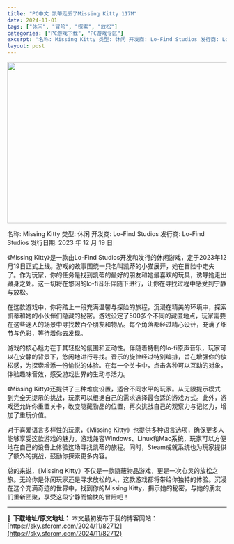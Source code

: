 ```yaml
---
title: "PC中文 凯蒂走丢了Missing Kitty 117M"
date: 2024-11-01
tags: ["休闲", "冒险", "探索", "放松"]
categories: ["PC游戏下载", "PC游戏专区"]
excerpt: "名称: Missing Kitty 类型: 休闲 开发商: Lo-Find Studios 发行商: Lo-Find Studios 发行日期: 2023 年 12 月 19 日 《Missing Kitty》是一款由Lo-Find Studios开发和发行的休闲游戏，定于2023年12月19日正式&hellip;"
layout: post
---
```


<img class="aligncenter size-full wp-image-82713" src="https://sky.sfcrom.com/wp-content/uploads/2024/11/2024110101505734.webp" alt="" width="660" height="370" />

名称: Missing Kitty
类型: 休闲
开发商: Lo-Find Studios
发行商: Lo-Find Studios
发行日期: 2023 年 12 月 19 日

《Missing Kitty》是一款由Lo-Find Studios开发和发行的休闲游戏，定于2023年12月19日正式上线。游戏的故事围绕一只名叫凯蒂的小猫展开，她在冒险中走失了。作为玩家，你的任务是找到凯蒂的最好的朋友和她最喜欢的玩具，诱导她走出藏身之处。这一切将在悠闲的lo-fi音乐伴随下进行，让你在寻找过程中感受到宁静与放松。

在这款游戏中，你将踏上一段充满温馨与探险的旅程，沉浸在精美的环境中，探索凯蒂和她的小伙伴们隐藏的秘密。游戏设定了500多个不同的藏匿地点，玩家需要在这些迷人的场景中寻找数百个朋友和物品。每个角落都经过精心设计，充满了细节与色彩，等待着你去发现。

游戏的核心魅力在于其轻松的氛围和互动性。伴随着特制的lo-fi原声音乐，玩家可以在安静的背景下，悠闲地进行寻找。音乐的旋律经过特别编排，旨在增强你的放松感，为探索增添一份愉悦的体验。在每一个关卡中，点击各种可以互动的对象，体验趣味音效，感受游戏世界的生动与活力。

《Missing Kitty》还提供了三种难度设置，适合不同水平的玩家。从无限提示模式到完全无提示的挑战，玩家可以根据自己的需求选择最合适的游戏方式。此外，游戏还允许你重置关卡，改变隐藏物品的位置，再次挑战自己的观察力与记忆力，增加了重玩价值。

对于喜爱语言多样性的玩家，《Missing Kitty》也提供多种语言选项，确保更多人能够享受这款游戏的魅力。游戏兼容Windows、Linux和Mac系统，玩家可以方便地在自己的设备上体验这场寻找凯蒂的旅程。同时，Steam成就系统也为玩家提供了额外的挑战，鼓励你探索更多内容。

总的来说，《Missing Kitty》不仅是一款隐蔽物品游戏，更是一次心灵的放松之旅。无论你是休闲玩家还是寻求放松的人，这款游戏都将带给你独特的体验。沉浸在这个充满奇迹的世界中，找到你的Missing Kitty，揭示她的秘密，与她的朋友们重新团聚，享受这段宁静而愉快的冒险吧！

---
📖 **下载地址/原文地址：** 本文最初发布于我的博客网站：[https://sky.sfcrom.com/2024/11/82712](https://sky.sfcrom.com/2024/11/82712)

